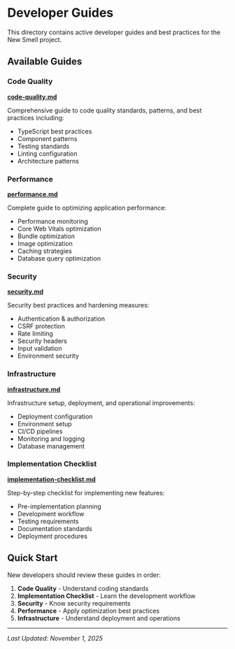 # Developer Guides

This directory contains active developer guides and best practices for the New Smell project.

## Available Guides

### Code Quality
**[code-quality.md](./code-quality.md)**

Comprehensive guide to code quality standards, patterns, and best practices including:
- TypeScript best practices
- Component patterns
- Testing standards
- Linting configuration
- Architecture patterns

### Performance
**[performance.md](./performance.md)**

Complete guide to optimizing application performance:
- Performance monitoring
- Core Web Vitals optimization
- Bundle optimization
- Image optimization
- Caching strategies
- Database query optimization

### Security
**[security.md](./security.md)**

Security best practices and hardening measures:
- Authentication & authorization
- CSRF protection
- Rate limiting
- Security headers
- Input validation
- Environment security

### Infrastructure
**[infrastructure.md](./infrastructure.md)**

Infrastructure setup, deployment, and operational improvements:
- Deployment configuration
- Environment setup
- CI/CD pipelines
- Monitoring and logging
- Database management

### Implementation Checklist
**[implementation-checklist.md](./implementation-checklist.md)**

Step-by-step checklist for implementing new features:
- Pre-implementation planning
- Development workflow
- Testing requirements
- Documentation standards
- Deployment procedures

## Quick Start

New developers should review these guides in order:
1. **Code Quality** - Understand coding standards
2. **Implementation Checklist** - Learn the development workflow
3. **Security** - Know security requirements
4. **Performance** - Apply optimization best practices
5. **Infrastructure** - Understand deployment and operations

---

*Last Updated: November 1, 2025*

